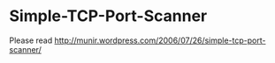 Simple-TCP-Port-Scanner
=======================

Please read http://munir.wordpress.com/2006/07/26/simple-tcp-port-scanner/
